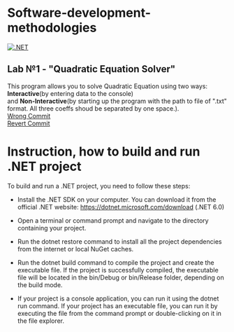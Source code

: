 # Software-development-methodologies

[![.NET](https://github.com/MrSampy/Software-development-methodologies/actions/workflows/dotnet.yml/badge.svg)](https://github.com/MrSampy/Software-development-methodologies/actions/workflows/dotnet.yml)

## Lab №1 - "Quadratic Equation Solver"
This program allows you to solve Quadratic Equation using two ways:<br />
 <b>Interactive</b>(by entering data to the console) <br />
 and <b>Non-Interactive</b>(by starting up the program with the path to file of ".txt" format. All three coeffs shoud be separated by one space.). <br />
 [Wrong Commit](https://github.com/MrSampy/Software-development-methodologies/commit/9f655150b9e9dc1ac0f7324f6ac3ea123a4237f7)<br />
 [Revert Commit](https://github.com/MrSampy/Software-development-methodologies/commit/44430e8524a44911326ef4f2c06516eabc2b8a3b)






# Instruction, how to build and run .NET project
To build and run a .NET project, you need to follow these steps:

- Install the .NET SDK on your computer. You can download it from the official .NET website: https://dotnet.microsoft.com/download (.NET 6.0)

- Open a terminal or command prompt and navigate to the directory containing your project.

- Run the dotnet restore command to install all the project dependencies from the internet or local NuGet caches.

- Run the dotnet build command to compile the project and create the executable file. If the project is successfully compiled, the executable file will be located in the bin/Debug or bin/Release folder, depending on the build mode.

- If your project is a console application, you can run it using the dotnet run command. If your project has an executable file, you can run it by executing the file from the command prompt or double-clicking on it in the file explorer.

